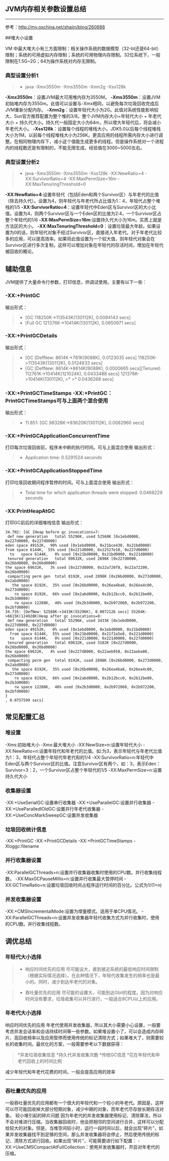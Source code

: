 ## JVM内存相关参数设置总结

------

参考：http://my.oschina.net/shajin/blog/260688

##堆大小设置

VM 中最大堆大小有三方面限制：相关操作系统的数据模型（32-bt还是64-bit）限制；系统的可用虚拟内存限制；系统的可用物理内存限制。32位系统下，一般限制在1.5G~2G；64为操作系统对内存无限制。

### 典型设置分析1

>* java -Xmx3550m -Xms3550m -Xmn2g -Xss128k

**-Xmx3550m**：设置JVM最大可用堆内存为3550M。 
**-Xms3550m**：设置JVM初始堆内存为3550m。此值可以设置与-Xmx相同，以避免每次垃圾回收完成后JVM重新分配内存。 
**-Xmn2g**：设置年轻代大小为2G。此值对系统性能影响较大，Sun官方推荐配置为整个堆的3/8。整个JVM内存大小=年轻代大小 + 年老代大小 + 持久代大小。持久代一般固定大小为64m，所以增大年轻代后，将会减小年老代大小。 
**-Xss128k**：设置每个线程的堆栈大小。JDK5.0以后每个线程堆栈大小为1M，以前每个线程堆栈大小为256K。更具应用的线程所需内存大小进行调整。在相同物理内存下，减小这个值能生成更多的线程。但是操作系统对一个进程内的线程数还是有限制的，不能无限生成，经验值在3000~5000左右。

### 典型设置分析2
>* java -Xmx3550m -Xms3550m -Xss128k -XX:NewRatio=4 -XX:SurvivorRatio=4 -XX:MaxPermSize=16m -XX:MaxTenuringThreshold=0

**-XX:NewRatio=4**:设置年轻代（包括Eden和两个Survivor区）与年老代的比值（除去持久代）。设置为4，则年轻代与年老代所占比值为1：4，年轻代占整个堆栈的1/5 
**-XX:SurvivorRatio=4**：设置年轻代中Eden区与Survivor区的大小比值。设置为4，则两个Survivor区与一个Eden区的比值为2:4，一个Survivor区占整个年轻代的1/6 
**-XX:MaxPermSize=16m**:设置持久代大小为16m。实质上就是方法区的大小。 
**-XX:MaxTenuringThreshold=0**：设置垃圾最大年龄。如果设置为0的话，则年轻代对象不经过Survivor区，直接进入年老代。对于年老代比较多的应用，可以提高效率。如果将此值设置为一个较大值，则年轻代对象会在Survivor区进行多次复制，这样可以增加对象在年轻代的存活时间，增加在年轻代被回收的概论。

## 辅助信息
JVM提供了大量命令行参数，打印信息，供调试使用。主要有以下一些：

### -XX:+PrintGC
输出形式：
>* [GC 118250K->113543K(130112K), 0.0094143 secs]
>* [Full GC 121376K->10414K(130112K), 0.0650971 secs]

### -XX:+PrintGCDetails
输出形式：
>* [GC [DefNew: 8614K->781K(9088K), 0.0123035 secs] 118250K->113543K(130112K), 0.0124633 secs]
>* [GC [DefNew: 8614K->8614K(9088K), 0.0000665 secs][Tenured: 112761K->10414K(121024K), 0.0433488 secs] 121376K->10414K(130112K), >* >* 0.0436268 secs]

### -XX:+PrintGCTimeStamps -XX:+PrintGC：PrintGCTimeStamps可与上面两个混合使用 
输出形式：
>* 11.851: [GC 98328K->93620K(130112K), 0.0082960 secs]

### -XX:+PrintGCApplicationConcurrentTime 
打印每次垃圾回收前，程序未中断的执行时间。可与上面混合使用 
输出形式：
>* Application time: 0.5291524 seconds

### -XX:+PrintGCApplicationStoppedTime 
打印垃圾回收期间程序暂停的时间。可与上面混合使用 
输出形式：
>* Total time for which application threads were stopped: 0.0468229 seconds

### -XX:PrintHeapAtGC 
打印GC前后的详细堆栈信息 
输出形式：
```
34.702: [GC {Heap before gc invocations=7:
 def new generation   total 55296K, used 52568K [0x1ebd0000, 0x227d0000, 0x227d0000)
eden space 49152K,  99% used [0x1ebd0000, 0x21bce430, 0x21bd0000)
from space 6144K,  55% used [0x221d0000, 0x22527e10, 0x227d0000)
  to   space 6144K,   0% used [0x21bd0000, 0x21bd0000, 0x221d0000)
 tenured generation   total 69632K, used 2696K [0x227d0000, 0x26bd0000, 0x26bd0000)
the space 69632K,   3% used [0x227d0000, 0x22a720f8, 0x22a72200, 0x26bd0000)
 compacting perm gen  total 8192K, used 2898K [0x26bd0000, 0x273d0000, 0x2abd0000)
   the space 8192K,  35% used [0x26bd0000, 0x26ea4ba8, 0x26ea4c00, 0x273d0000)
    ro space 8192K,  66% used [0x2abd0000, 0x2b12bcc0, 0x2b12be00, 0x2b3d0000)
    rw space 12288K,  46% used [0x2b3d0000, 0x2b972060, 0x2b972200, 0x2bfd0000)
34.735: [DefNew: 52568K->3433K(55296K), 0.0072126 secs] 55264K->6615K(124928K)Heap after gc invocations=8:
 def new generation   total 55296K, used 3433K [0x1ebd0000, 0x227d0000, 0x227d0000)
eden space 49152K,   0% used [0x1ebd0000, 0x1ebd0000, 0x21bd0000)
  from space 6144K,  55% used [0x21bd0000, 0x21f2a5e8, 0x221d0000)
  to   space 6144K,   0% used [0x221d0000, 0x221d0000, 0x227d0000)
 tenured generation   total 69632K, used 3182K [0x227d0000, 0x26bd0000, 0x26bd0000)
the space 69632K,   4% used [0x227d0000, 0x22aeb958, 0x22aeba00, 0x26bd0000)
 compacting perm gen  total 8192K, used 2898K [0x26bd0000, 0x273d0000, 0x2abd0000)
   the space 8192K,  35% used [0x26bd0000, 0x26ea4ba8, 0x26ea4c00, 0x273d0000)
    ro space 8192K,  66% used [0x2abd0000, 0x2b12bcc0, 0x2b12be00, 0x2b3d0000)
    rw space 12288K,  46% used [0x2b3d0000, 0x2b972060, 0x2b972200, 0x2bfd0000)
}
, 0.0757599 secs]
```

## 常见配置汇总
### 堆设置
-Xms:初始堆大小 
-Xmx:最大堆大小 
-XX:NewSize=n:设置年轻代大小 
-XX:NewRatio=n:设置年轻代和年老代的比值。如:为3，表示年轻代与年老代比值为1：3，年轻代占整个年轻代年老代和的1/4 
-XX:SurvivorRatio=n:年轻代中Eden区与两个Survivor区的比值。注意Survivor区有两个。如：3，表示Eden：Survivor=3：2，一个Survivor区占整个年轻代的1/5 
-XX:MaxPermSize=n:设置持久代大小

### 收集器设置
-XX:+UseSerialGC:设置串行收集器 
-XX:+UseParallelGC:设置并行收集器 
-XX:+UseParalledlOldGC:设置并行年老代收集器 
-XX:+UseConcMarkSweepGC:设置并发收集器

### 垃圾回收统计信息
-XX:+PrintGC 
-XX:+PrintGCDetails 
-XX:+PrintGCTimeStamps 
-Xloggc:filename

### 并行收集器设置
-XX:ParallelGCThreads=n:设置并行收集器收集时使用的CPU数。并行收集线程数。 
-XX:MaxGCPauseMillis=n:设置并行收集最大暂停时间 
-XX:GCTimeRatio=n:设置垃圾回收时间占程序运行时间的百分比。公式为1/(1+n)

### 并发收集器设置
-XX:+CMSIncrementalMode:设置为增量模式。适用于单CPU情况。 
-XX:ParallelGCThreads=n:设置并发收集器年轻代收集方式为并行收集时，使用的CPU数。并行收集线程数。

## 调优总结
### 年轻代大小选择
>* 响应时间优先的应用
尽可能设大，直到接近系统的最低响应时间限制（根据实际情况选择）。在此种情况下，年轻代收集发生的频率也是最小的。同时，减少到达年老代的对象。

>* 吞吐量优先的应用
尽可能的设置大，可能到达Gbit的程度。因为对响应时间没有要求，垃圾收集可以并行进行，一般适合8CPU以上的应用。

### 年老代大小选择
响应时间优先的应用
年老代使用并发收集器，所以其大小需要小心设置，一般要考虑并发会话率和会话持续时间等一些参数。如果堆设置小了，可以会造成内存碎片、高回收频率以及应用暂停而使用传统的标记清除方式；如果堆大了，则需要较长的收集时间。最优化的方案，一般需要参考以下数据获得：
>*并发垃圾收集信息 
>*持久代并发收集次数 
>*传统GC信息 
>*花在年轻代和年老代回收上的时间比例

减少年轻代和年老代花费的时间，一般会提高应用的效率

------
### 吞吐量优先的应用
一般吞吐量优先的应用都有一个很大的年轻代和一个较小的年老代。原因是，这样可以尽可能回收掉大部分短期对象，减少中期的对象，而年老代尽存放长期存活对象。 
较小堆引起的碎片问题 
因为年老代的并发收集器使用标记、清除算法，所以不会对堆进行压缩。当收集器回收时，他会把相邻的空间进行合并，这样可以分配给较大的对象。但是，当堆空间较小时，运行一段时间以后，就会出现“碎片”，如果并发收集器找不到足够的空间，那么并发收集器将会停止，然后使用传统的标记、清除方式进行回收。如果出现“碎片”，可能需要进行如下配置： 
-XX:+UseCMSCompactAtFullCollection：使用并发收集器时，开启对年老代的压缩。
